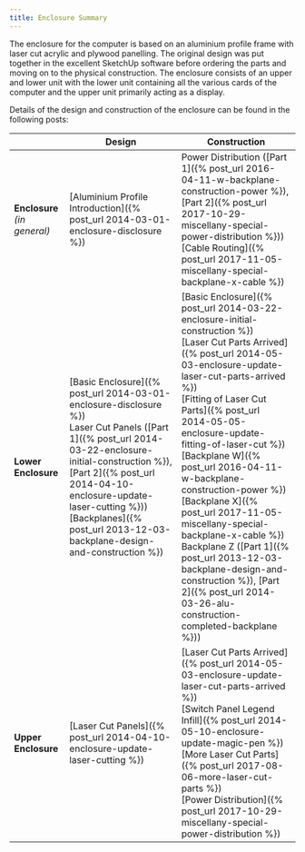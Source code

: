 ```yaml
---
title: Enclosure Summary
---
```


The enclosure for the computer is based on an aluminium profile frame with laser cut acrylic and plywood panelling. The original design was put together in the excellent SketchUp software before ordering the parts and moving on to the physical construction. The enclosure consists of an upper and lower unit with the lower unit containing all the various cards of the computer and the upper unit primarily acting as a display.

Details of the design and construction of the enclosure can be found in the following posts:

| | Design | Construction |
|-|--------|--------------|
| **Enclosure**<br />*(in general)* | [Aluminium Profile Introduction]({% post_url 2014-03-01-enclosure-disclosure %}) | Power Distribution ([Part 1]({% post_url 2016-04-11-w-backplane-construction-power %}), [Part 2]({% post_url 2017-10-29-miscellany-special-power-distribution %}))<br />[Cable Routing]({% post_url 2017-11-05-miscellany-special-backplane-x-cable %}) |
| **Lower Enclosure** | [Basic Enclosure]({% post_url 2014-03-01-enclosure-disclosure %})<br />Laser Cut Panels ([Part 1]({% post_url 2014-03-22-enclosure-initial-construction %}), [Part 2]({% post_url 2014-04-10-enclosure-update-laser-cutting %}))<br />[Backplanes]({% post_url 2013-12-03-backplane-design-and-construction %}) | [Basic Enclosure]({% post_url 2014-03-22-enclosure-initial-construction %})<br />[Laser Cut Parts Arrived]({% post_url 2014-05-03-enclosure-update-laser-cut-parts-arrived %})<br />[Fitting of Laser Cut Parts]({% post_url 2014-05-05-enclosure-update-fitting-of-laser-cut %})<br />[Backplane W]({% post_url 2016-04-11-w-backplane-construction-power %})<br />[Backplane X]({% post_url 2017-11-05-miscellany-special-backplane-x-cable %})<br />Backplane Z ([Part 1]({% post_url 2013-12-03-backplane-design-and-construction %}), [Part 2]({% post_url 2014-03-26-alu-construction-completed-backplane %})) |
| **Upper Enclosure** | [Laser Cut Panels]({% post_url 2014-04-10-enclosure-update-laser-cutting %}) | [Laser Cut Parts Arrived]({% post_url 2014-05-03-enclosure-update-laser-cut-parts-arrived %})<br />[Switch Panel Legend Infill]({% post_url 2014-05-10-enclosure-update-magic-pen %})<br />[More Laser Cut Parts]({% post_url 2017-08-06-more-laser-cut-parts %})<br />[Power Distribution]({% post_url 2017-10-29-miscellany-special-power-distribution %}) |
